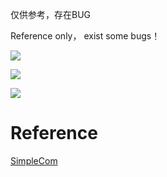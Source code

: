 仅供参考，存在BUG

Reference only， exist some bugs！

![](./image/image1.png)

![](./image/image2.png)

![](./image/image3.png)

# Reference

[SimpleCom](https://github.com/YaSuenag/SimpleCom)

